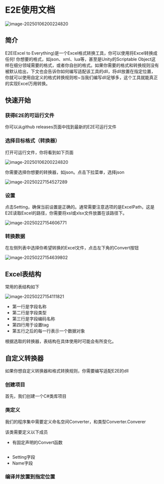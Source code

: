 # E2E使用文档

![image-20250106200224820](https://tuchuange.oss-cn-beijing.aliyuncs.com/img/image-20250106200224820.png)

## 简介

E2E(Excel to Everything)是一个Excel格式转换工具，你可以使用将Excel转换成 任何! 你想要的格式，如json、xml、lua等，甚至是Unity的Scriptable Object这样在细分领域需要的格式，或者你自创的格式。如果你需要的格式和转换规则没有被默认给出，下文也会告诉你如何编写适配该工具的dll，将dll放置在指定位置，你就可以使用自定义的格式转换规则啦~当我们编写dll足够多，这个工具就能真正的实现Excel万用转换。

## 快速开始

### 获得E2E的可运行文件

你可以从github releases页面中找到最新的E2E可运行文件

### 选择目标格式（转换器）

打开可运行文件，你将看到如下页面

![image-20250106200224820](https://tuchuange.oss-cn-beijing.aliyuncs.com/img/image-20250106200224820.png)

你需要选择你想要的转换器，如json。点击下拉菜单，选择json

![image-20250227154527289](https://tuchuange.oss-cn-beijing.aliyuncs.com/img/image-20250227154527289.png)

### 设置

点击Setting，确保当前设置是正确的。通常需要注意选项的是ExcelPath，这是E2E读取Excel的路径，你需要将xsl或xlsx文件放置在该路径下。

![image-20250227154606771](https://tuchuange.oss-cn-beijing.aliyuncs.com/img/image-20250227154606771.png)

### 转换数据

在左侧列表中选择你希望转换的Excel文件，点击左下角的Convert按钮

![image-20250227154639802](https://tuchuange.oss-cn-beijing.aliyuncs.com/img/image-20250227154639802.png)

## Excel表结构

常用的表结构如下

![image-20250227154111821](https://tuchuange.oss-cn-beijing.aliyuncs.com/img/image-20250227154111821.png)

- 第一行是字段名称
- 第二行是字段类型
- 第三行是字段编码名称
- 第四行用于设置tag
- 第五行之后的每一行表示一个数据对象

根据选取的转换器，表结构在具体使用时可能会有所变化。

## 自定义转换器

如果你想自定义转换器和格式转换规则，你需要编写适配E2E的dll

### 创建项目

首先，我们创建一个C#类库项目

### 类定义

我们的程序集中需要定义命名空间Converter，和类型Converter.Converer

该类需要定义以下成员

- 有固定声明的Convert函数

```C#

```

- Setting字段
- Name字段

### 编译并放置到指定位置

